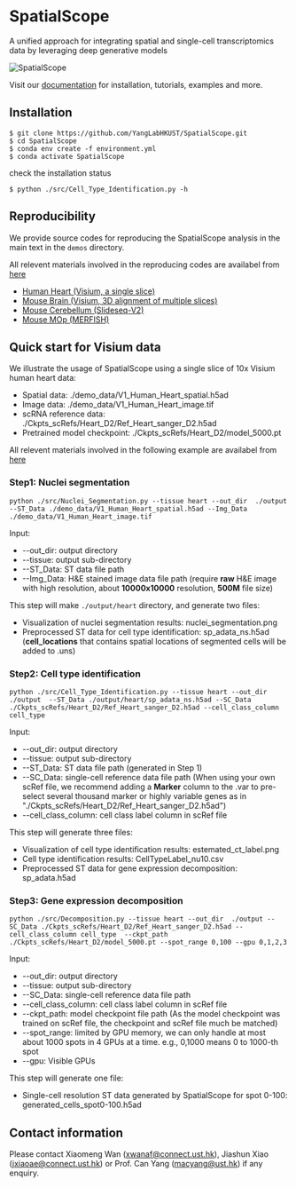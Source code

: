 # SpatialScope
A unified approach for integrating spatial and single-cell transcriptomics data by leveraging deep generative models

![SpatialScope](https://github.com/YangLabHKUST/SpatialScope/blob/master/mainfig-flowchat.jpg)

Visit our [documentation](https://spatialscope-tutorial.readthedocs.io/en/latest/) for installation, tutorials, examples and more.

## Installation
``` shell
$ git clone https://github.com/YangLabHKUST/SpatialScope.git
$ cd SpatialScope
$ conda env create -f environment.yml
$ conda activate SpatialScope
```
check the installation status
```shell
$ python ./src/Cell_Type_Identification.py -h
```


## Reproducibility

We provide source codes for reproducing the SpatialScope analysis in the main text in the `demos` directory.

All relevent materials involved in the reproducing codes are availabel from [here](https://drive.google.com/drive/folders/1PXv_brtr-tXshBVEd_HSPIagjX9oF7Kg?usp=sharing)

+ [Human Heart (Visium, a single slice)](https://github.com/YangLabHKUST/SpatialScope/blob/master/demos/Human-Heart.ipynb)
+ [Mouse Brain (Visium, 3D alignment of multiple slices)](https://github.com/YangLabHKUST/SpatialScope/blob/master/demos/Mouse-Brain.ipynb)
+ [Mouse Cerebellum (Slideseq-V2)](https://github.com/YangLabHKUST/SpatialScope/blob/master/demos/Mouse-Cerebellum-Slideseq.ipynb)
+ [Mouse MOp (MERFISH)](https://github.com/YangLabHKUST/SpatialScope/blob/master/demos/Mouse-MOp-MERFISH.ipynb)


## Quick start for Visium data

We illustrate the usage of SpatialScope using a single slice of 10x Visium human heart data:
- Spatial data: ./demo_data/V1_Human_Heart_spatial.h5ad
- Image data: ./demo_data/V1_Human_Heart_image.tif
- scRNA reference data: ./Ckpts_scRefs/Heart_D2/Ref_Heart_sanger_D2.h5ad
- Pretrained model checkpoint: ./Ckpts_scRefs/Heart_D2/model_5000.pt

All relevent materials involved in the following example are availabel from [here](https://drive.google.com/drive/folders/1PXv_brtr-tXshBVEd_HSPIagjX9oF7Kg?usp=sharing)

### Step1: Nuclei segmentation

```
python ./src/Nuclei_Segmentation.py --tissue heart --out_dir  ./output  --ST_Data ./demo_data/V1_Human_Heart_spatial.h5ad --Img_Data  ./demo_data/V1_Human_Heart_image.tif
```

Input:

- --out_dir: output directory
- --tissue: output sub-directory
- --ST_Data: ST data file path
- --Img_Data: H&E stained image data file path (require **raw** H&E image with high resolution, about **10000x10000** resolution, **500M** file size)

This step will make `./output/heart` directory, and generate two files:

- Visualization of nuclei segmentation results: nuclei_segmentation.png
- Preprocessed ST data for cell type identification: sp_adata_ns.h5ad (**cell_locations** that contains spatial locations of segmented cells will be added to .uns)

### Step2: Cell type identification

```
python ./src/Cell_Type_Identification.py --tissue heart --out_dir  ./output  --ST_Data ./output/heart/sp_adata_ns.h5ad --SC_Data ./Ckpts_scRefs/Heart_D2/Ref_Heart_sanger_D2.h5ad --cell_class_column cell_type
```

Input:

- --out_dir: output directory
- --tissue: output sub-directory
- --ST_Data: ST data file path (generated in Step 1)
- --SC_Data: single-cell reference data file path (When using your own scRef file, we recommend adding a **Marker** column to the .var to pre-select several thousand marker or highly variable genes as in "./Ckpts_scRefs/Heart_D2/Ref_Heart_sanger_D2.h5ad")
- --cell_class_column: cell class label column in scRef file
  
This step will generate three files:

- Visualization of cell type identification results: estemated_ct_label.png
- Cell type identification results: CellTypeLabel_nu10.csv
- Preprocessed ST data for gene expression decomposition: sp_adata.h5ad


### Step3: Gene expression decomposition

```
python ./src/Decomposition.py --tissue heart --out_dir  ./output --SC_Data ./Ckpts_scRefs/Heart_D2/Ref_Heart_sanger_D2.h5ad --cell_class_column cell_type  --ckpt_path ./Ckpts_scRefs/Heart_D2/model_5000.pt --spot_range 0,100 --gpu 0,1,2,3
```

Input:

- --out_dir: output directory
- --tissue: output sub-directory
- --SC_Data: single-cell reference data file path 
- --cell_class_column: cell class label column in scRef file
- --ckpt_path: model checkpoint file path (As the model checkpoint was trained on scRef file, the checkpoint and scRef file much be matched)
- --spot_range: limited by GPU memory, we can only handle at most about 1000 spots in 4 GPUs at a time. e.g., 0,1000 means 0 to 1000-th spot
- --gpu: Visible GPUs

This step will generate one file:

- Single-cell resolution ST data generated by SpatialScope for spot 0-100: generated_cells_spot0-100.h5ad


## Contact information

Please contact Xiaomeng Wan (xwanaf@connect.ust.hk), Jiashun Xiao (jxiaoae@connect.ust.hk) or Prof. Can Yang (macyang@ust.hk) if any enquiry.
